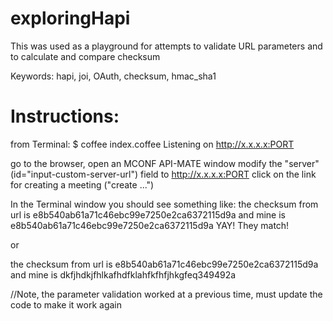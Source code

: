 exploringHapi
=============

This was used as a playground for attempts to validate URL parameters
and to calculate and compare checksum

Keywords: hapi, joi, OAuth, checksum, hmac_sha1

Instructions:
=============
from Terminal:
$ coffee index.coffee
Listening on http://x.x.x.x:PORT

go to the browser, open an MCONF API-MATE window
modify the "server"(id="input-custom-server-url") field to http://x.x.x.x:PORT
click on the link for creating a meeting ("create ...")

In the Terminal window you should see something like:
the checksum from url is 
e8b540ab61a71c46ebc99e7250e2ca6372115d9a and mine is
e8b540ab61a71c46ebc99e7250e2ca6372115d9a
YAY! They match!

or

the checksum from url is 
e8b540ab61a71c46ebc99e7250e2ca6372115d9a and mine is
dkfjhdkjfhlkafhdfklahfkfhfjhkgfeq349492a

//Note, the parameter validation worked at a previous time, must update the code 
to make it work again

